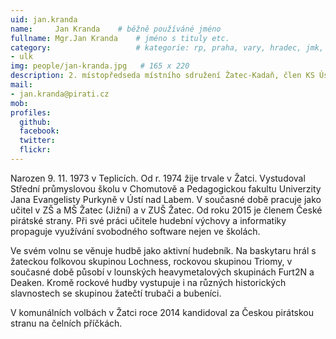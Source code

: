 ```yaml
---
uid: jan.kranda
name:     Jan Kranda  	# běžně používáné jméno
fullname: Mgr.Jan Kranda  	# jméno s tituly etc.
category:                 	# kategorie: rp, praha, vary, hradec, jmk, senat
- ulk
img: people/jan-kranda.jpg   # 165 x 220
description: 2. místopředseda místního sdružení Žatec-Kadaň, člen KS Ústecký kraj             	# kratký popis, max 160 znaků
mail:
- jan.kranda@pirati.cz
mob:			  
profiles:
  github:                 
  facebook: 		  
  twitter: 		  
  flickr:     		
---
```


Narozen 9. 11. 1973 v Teplicích. Od r. 1974 žije trvale v Žatci. Vystudoval Střední průmyslovou školu v Chomutově a Pedagogickou fakultu Univerzity Jana Evangelisty Purkyně v Ústí nad Labem. V současné době pracuje jako učitel v ZŠ a MŠ Žatec (Jižní) a v ZUŠ Žatec. Od roku 2015 je členem České pirátské strany. Při své práci učitele hudební výchovy a informatiky propaguje využívání svobodného software nejen ve školách.

Ve svém volnu se věnuje hudbě jako aktivní hudebník. Na baskytaru hrál s žateckou folkovou skupinou Lochness, rockovou skupinou Triomy, v současné době působí v lounských heavymetalových skupinách Furt2N a Deaken. Kromě rockové hudby vystupuje i na různých historických slavnostech se skupinou žatečtí trubači a bubeníci.

V komunálních volbách v Žatci roce 2014 kandidoval za Českou pirátskou stranu na čelních příčkách.
